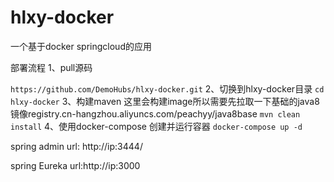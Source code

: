 # hlxy-docker
一个基于docker springcloud的应用

部署流程
1、pull源码

``
 https://github.com/DemoHubs/hlxy-docker.git
``
2、切换到hlxy-docker目录
``
cd hlxy-docker
``
3、构建maven 这里会构建image所以需要先拉取一下基础的java8镜像registry.cn-hangzhou.aliyuncs.com/peachyy/java8base
``
  mvn clean install
``
4、使用docker-compose 创建并运行容器
``
 docker-compose up -d
``

spring admin url: http://ip:3444/

spring Eureka url:http://ip:3000